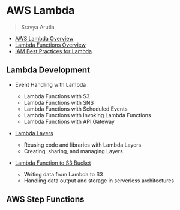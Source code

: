 # AWS Lambda
> Sravya Arutla

* [AWS Lambda Overview](aws-lambda-overview.md)
* [Lambda Functions Overview](lambda-function.md)
* [IAM Best Practices for Lambda](iam-best-practices-lambda.md)

## Lambda Development
* Event Handling with Lambda
  * Lambda Functions with S3
  * Lambda Functions with SNS
  * Lambda Functions with Scheduled Events
  * Lambda Functions with Invoking Lambda Functions
  * Lambda Functions with API Gateway

* [Lambda Layers](lambda-layers.md)
   - Reusing code and libraries with Lambda Layers
   - Creating, sharing, and managing Layers

* [Lambda Function to S3 Bucket](lambda-function-to-s3.md)
   - Writing data from Lambda to S3
   - Handling data output and storage in serverless architectures

## AWS Step Functions



